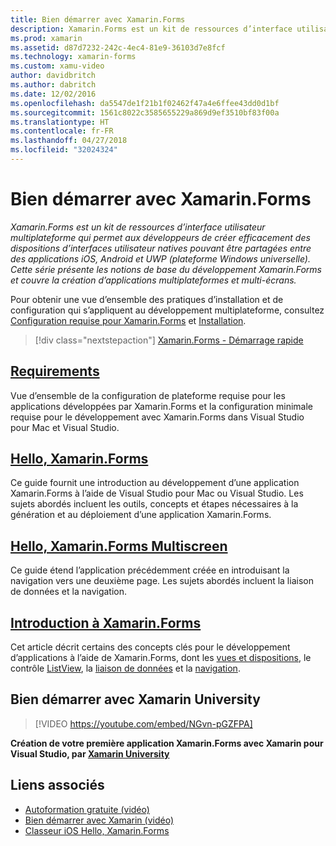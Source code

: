 ```yaml
---
title: Bien démarrer avec Xamarin.Forms
description: Xamarin.Forms est un kit de ressources d’interface utilisateur multiplateforme qui permet aux développeurs de créer efficacement des dispositions d’interfaces utilisateur natives pouvant être partagées entre des applications iOS, Android et UWP (plateforme Windows universelle). Cette série présente les notions de base du développement Xamarin.Forms et couvre la création d’applications multiplateformes et multi-écrans.
ms.prod: xamarin
ms.assetid: d87d7232-242c-4ec4-81e9-36103d7e8fcf
ms.technology: xamarin-forms
ms.custom: xamu-video
author: davidbritch
ms.author: dabritch
ms.date: 12/02/2016
ms.openlocfilehash: da5547de1f21b1f02462f47a4e6ffee43dd0d1bf
ms.sourcegitcommit: 1561c8022c3585655229a869d9ef3510bf83f00a
ms.translationtype: HT
ms.contentlocale: fr-FR
ms.lasthandoff: 04/27/2018
ms.locfileid: "32024324"
---
```

# <a name="getting-started-with-xamarinforms"></a>Bien démarrer avec Xamarin.Forms

_Xamarin.Forms est un kit de ressources d’interface utilisateur multiplateforme qui permet aux développeurs de créer efficacement des dispositions d’interfaces utilisateur natives pouvant être partagées entre des applications iOS, Android et UWP (plateforme Windows universelle). Cette série présente les notions de base du développement Xamarin.Forms et couvre la création d’applications multiplateformes et multi-écrans._

Pour obtenir une vue d’ensemble des pratiques d’installation et de configuration qui s’appliquent au développement multiplateforme, consultez [Configuration requise pour Xamarin.Forms](installation.md) et [Installation](~/cross-platform/get-started/installation/index.md).

> [!div class="nextstepaction"]
> [Xamarin.Forms - Démarrage rapide](~/xamarin-forms/get-started/hello-xamarin-forms/quickstart.md)



## <a name="requirementsinstallationmd"></a>[Requirements](installation.md)

Vue d’ensemble de la configuration de plateforme requise pour les applications développées par Xamarin.Forms et la configuration minimale requise pour le développement avec Xamarin.Forms dans Visual Studio pour Mac et Visual Studio.

## <a name="hello-xamarinformsxamarin-formsget-startedhello-xamarin-formsindexmd"></a>[Hello, Xamarin.Forms](~/xamarin-forms/get-started/hello-xamarin-forms/index.md)

Ce guide fournit une introduction au développement d’une application Xamarin.Forms à l’aide de Visual Studio pour Mac ou Visual Studio. Les sujets abordés incluent les outils, concepts et étapes nécessaires à la génération et au déploiement d’une application Xamarin.Forms.

## <a name="hello-xamarinforms-multiscreenxamarin-formsget-startedhello-xamarin-forms-multiscreenindexmd"></a>[Hello, Xamarin.Forms Multiscreen](~/xamarin-forms/get-started/hello-xamarin-forms-multiscreen/index.md)

Ce guide étend l’application précédemment créée en introduisant la navigation vers une deuxième page. Les sujets abordés incluent la liaison de données et la navigation.

## <a name="introduction-to-xamarinformsxamarin-formsget-startedintroduction-to-xamarin-formsmd"></a>[Introduction à Xamarin.Forms](~/xamarin-forms/get-started/introduction-to-xamarin-forms.md)

Cet article décrit certains des concepts clés pour le développement d’applications à l’aide de Xamarin.Forms, dont les [vues et dispositions](~/xamarin-forms/get-started/introduction-to-xamarin-forms.md#Views_and_Layouts), le contrôle [ListView](~/xamarin-forms/get-started/introduction-to-xamarin-forms.md#Lists_in_Xamarin_Forms), la [liaison de données](~/xamarin-forms/get-started/introduction-to-xamarin-forms.md#Data_Binding) et la [navigation](~/xamarin-forms/get-started/introduction-to-xamarin-forms.md#Navigation).


## <a name="get-started-with-xamarin-university"></a>Bien démarrer avec Xamarin University

> [!VIDEO https://youtube.com/embed/NGvn-pGZFPA]

**Création de votre première application Xamarin.Forms avec Xamarin pour Visual Studio, par [Xamarin University](https://university.xamarin.com)**


## <a name="related-links"></a>Liens associés

- [Autoformation gratuite (vidéo)](https://university.xamarin.com/self-guided)
- [Bien démarrer avec Xamarin (vidéo)](https://developer.xamarin.com/videos/)
- [Classeur iOS Hello, Xamarin.Forms](https://developer.xamarin.com/workbooks/xamarin-forms/getting-started/GettingStartedWithXamarinForms-ios.workbook)
